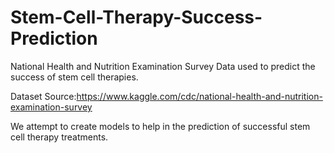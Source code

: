 # Stem-Cell-Therapy-Success-Prediction
National Health and Nutrition Examination Survey Data used to predict the success of stem cell therapies.

Dataset Source:https://www.kaggle.com/cdc/national-health-and-nutrition-examination-survey

We attempt to create models to help in the prediction of successful stem cell therapy treatments. 
